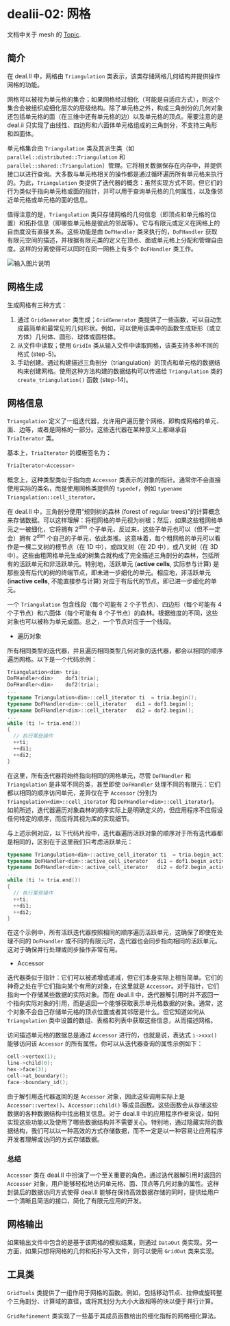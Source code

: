 # dealii-02: 网格

文档中关于 mesh 的 [Topic](https://www.dealii.org/current/doxygen/deal.II/group__grid.html).

## 简介

在 deal.II 中，网格由 `Triangulation` 类表示，该类存储网格几何结构并提供操作网格的功能。

网格可以被视为单元格的集合；如果网格经过细化（可能是自适应方式），则这个集合会被组织成细化层次的层级结构。除了单元格之外，构成三角剖分的几何对象还包括单元格的面（在三维中还有单元格的边）以及单元格的顶点。需要注意的是 deal.ii 只实现了由线性、四边形和六面体单元格组成的三角剖分，不支持三角形和四面体。

单元格集合由 `Triangulation` 类及其派生类（如 `parallel::distributed::Triangulation` 和 `parallel::shared::Triangulation`）管理。它将相关数据保存在内存中，并提供接口以进行查询。大多数与单元格相关的操作都是通过循环遍历所有单元格来执行的。为此，`Triangulation` 类提供了迭代器的概念：虽然实现方式不同，但它们的行为类似于指向单元格或面的指针，并可以用于查询单元格的几何属性，以及像邻近单元格或单元格的面的信息。

值得注意的是，`Triangulation` 类只存储网格的几何信息（即顶点和单元格的位置）和拓扑信息（即哪些单元格是彼此的邻居等）。它与有限元或定义在网格上的自由度没有直接关系。这些功能是由 `DoFHandler` 类来执行的，`DoFHandler` 获取有限元空间的描述，并根据有限元类的定义在顶点、面或单元格上分配和管理自由度。这样的分离使得可以同时在同一网格上有多个 `DoFHandler` 类工作。


![输入图片说明](https://www.dealii.org/current/doxygen/deal.II/dot_inline_dotgraph_7.png)





## 网格生成

生成网格有三种方式：

1.  通过 `GridGenerator` 类生成；`GridGenerator` 类提供了一些函数，可以自动生成最简单和最常见的几何形状。例如，可以使用该类中的函数生成矩形（或立方体）几何体、圆形、球体或圆柱体。
2.  从文件中读取；使用 `GridIn` 类从输入文件中读取网格，该类支持多种不同的格式 (step-5)。
3.  手动创建。通过构建描述三角剖分（triangulation）的顶点和单元格的数据结构来创建网格。使用这种方法构建的数据结构可以传递给 `Triangulation` 类的 `create_triangulation()` 函数 (step-14)。


## 网格信息

`Triangulation` 定义了一组迭代器，允许用户遍历整个网格，即构成网格的单元、面、边等，或者是网格的一部分。这些迭代器在某种意义上都继承自 `TriaIterator` 类。

基本上，`TriaIterator` 的模板签名为：
```cpp
TriaIterator<Accessor>
```
概念上，这种类型类似于指向由 `Accessor` 类表示的对象的指针。通常你不会直接使用实际的类名，而是使用网格类提供的 `typedef`，例如 `typename Triangulation::cell_iterator`。

在 deal.II 中，三角剖分使用“规则树的森林 (forest of regular trees)”的计算概念来存储数据。可以这样理解：将粗网格的单元视为树根；然后，如果这些粗网格单元之一被细化，它将拥有 $2^{dim}$ 个子单元，反过来，这些子单元也可以（但不一定会）拥有 $2^{dim}$ 个自己的子单元，依此类推。这意味着，每个粗网格的单元可以看作是一棵二叉树的根节点（在 1D 中），或四叉树（在 2D 中），或八叉树（在 3D 中）。这些由粗网格单元生成的树集合就构成了完全描述三角剖分的森林，包括所有的活跃单元和非活跃单元。特别地，活跃单元 (**active cells**, 实际参与计算) 是那些没有后代的树的终端节点，即未进一步细化的单元。相应地，非活跃单元 (**inactive cells**, 不能直接参与计算) 对应于有后代的节点，即已进一步细化的单元。

一个 `Triangulation` 包含线段（每个可能有 2 个子节点）、四边形（每个可能有 4 个子节点）和六面体（每个可能有 8 个子节点）的森林。根据维度的不同，这些对象也可以被称为单元或面。总之，一个节点对应于一个线段。


* 遍历对象

所有相同类型的迭代器，并且遍历相同类型几何对象的迭代器，都会以相同的顺序遍历网格。以下是一个代码示例：

```cpp
Triangulation<dim> tria;
DoFHandler<dim>    dof1(tria);
DoFHandler<dim>    dof2(tria);
...
typename Triangulation<dim>::cell_iterator ti  = tria.begin();
typename DoFHandler<dim>::cell_iterator   di1 = dof1.begin();
typename DoFHandler<dim>::cell_iterator   di2 = dof2.begin();
...
while (ti != tria.end())
{
  // 执行某些操作
  ++ti;
  ++di1;
  ++di2;
}
```

在这里，所有迭代器将始终指向相同的网格单元，尽管 `DoFHandler` 和 `Triangulation` 是非常不同的类，甚至即使 `DoFHandler` 处理不同的有限元：它们都以相同的顺序访问单元，差异仅在于 `Accessor` (分别为 `Triangulation<dim>::cell_iterator` 和 `DoFHandler<dim>::cell_iterator`)。如前所述，迭代器遍历对象森林的顺序实际上是明确定义的，但应用程序不应假设任何特定的顺序，而应将其视为库的实现细节。

与上述示例对应，以下代码片段中，迭代器遍历活跃对象的顺序对于所有迭代器都是相同的，区别在于这里我们只考虑活跃单元：

```cpp
typename Triangulation<dim>::active_cell_iterator ti  = tria.begin_active();
typename DoFHandler<dim>::active_cell_iterator   di1 = dof1.begin_active();
typename DoFHandler<dim>::active_cell_iterator   di2 = dof2.begin_active();
...
while (ti != tria.end())
{
  // 执行某些操作
  ++ti;
  ++di1;
  ++di2;
}
```

在这个示例中，所有活跃迭代器按照相同的顺序遍历活跃单元，这确保了即使在处理不同的 `DoFHandler` 或不同的有限元时，迭代器也会同步指向相同的活跃单元。这对于确保并行处理或同步操作非常有用。

* Accessor


迭代器类似于指针：它们可以被递增或递减，但它们本身实际上相当简单。它们的神奇之处在于它们指向某个有用的对象，在这里就是 `Accessor`。对于指针，它们指向一个存储某些数据的实际对象。而在 deal.II 中，迭代器解引用时并不返回一个指向实际对象的引用，而是返回一个能够获取表示单元格数据的对象。通常，这个对象不会自己存储单元格的顶点位置或者其邻居是什么。但它知道如何从 `Triangulation` 类中设置的数组、表格和列表中获取这些信息，从而描述网格。

访问描述单元格的数据总是通过 `Accessor` 进行的，也就是说，表达式 `i->xxx()` 能够访问该 `Accessor` 的所有属性。你可以从迭代器查询的属性示例如下：

```cpp
cell->vertex(1);
line->child(0);
hex->face(3);
cell->at_boundary();
face->boundary_id();
```

由于解引用迭代器返回的是 `Accessor` 对象，因此这些调用实际上是 `Accessor::vertex()`、`Accessor::child()` 等成员函数。这些函数会从存储这些数据的各种数据结构中找出相关信息。对于 deal.II 中的应用程序作者来说，如何实现这些功能以及使用了哪些数据结构并不需要关心。特别地，通过隐藏实际的数据结构，我们可以以一种高效的方式存储数据，而不一定是以一种容易让应用程序开发者理解或访问的方式存储数据。

### 总结

`Accessor` 类在 deal.II 中扮演了一个至关重要的角色，通过迭代器解引用时返回的 `Accessor` 对象，用户能够轻松地访问单元格、面、顶点等几何对象的属性。这样封装后的数据访问方式使得 deal.II 能够在保持高效数据存储的同时，提供给用户一个清晰且简洁的接口，简化了有限元应用的开发。





## 网格输出

如果输出文件中包含的是基于该网格的模拟结果，则通过 `DataOut` 类实现。另一方面，如果只想将网格的几何和拓扑写入文件，则可以使用 `GridOut` 类来实现。


## 工具类  

`GridTools` 类提供了一组作用于网格的函数。例如，包括移动节点、拉伸或旋转整个三角剖分、计算域的直径，或将其划分为大小大致相等的块以便于并行计算。

`GridRefinement` 类实现了一些基于其成员函数给出的细化指标的网格细化算法。
<!--stackedit_data:
eyJoaXN0b3J5IjpbLTE1MDYzMjI0MDgsLTE2MjI3MTk0NDIsLT
YxMjM1OTM1LDc4Njk4MzQxNyw3MDM4Mzk5ODksNTg1OTIwMjA4
LDg2MDYzOTIwLDY1MDczNzUwMSwxOTAzMjI1NTg0LC05NDE0NT
E2MjQsLTQwMzk3MzgsMTA5MDk0ODI5XX0=
-->